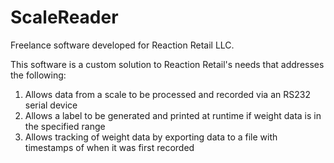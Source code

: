 # ScaleReader
Freelance software developed for Reaction Retail LLC.

This software is a custom solution to Reaction Retail's needs that addresses the following:
<ol>
<li>Allows data from a scale to be processed and recorded via an RS232 serial device</li>
<li>Allows a label to be generated and printed at runtime if weight data is in the specified range</li>
<li>Allows tracking of weight data by exporting data to a file with timestamps of when it was first recorded</li>
</ol>
